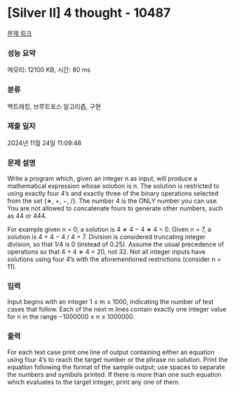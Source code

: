 # [Silver II] 4 thought - 10487 

[문제 링크](https://www.acmicpc.net/problem/10487) 

### 성능 요약

메모리: 12100 KB, 시간: 80 ms

### 분류

백트래킹, 브루트포스 알고리즘, 구현

### 제출 일자

2024년 11월 24일 11:09:48

### 문제 설명

<p>Write a program which, given an integer n as input, will produce a mathematical expression whose solution is n. The solution is restricted to using exactly four 4’s and exactly three of the binary operations selected from the set {∗, +, −, /}. The number 4 is the ONLY number you can use. You are not allowed to concatenate fours to generate other numbers, such as 44 or 444.</p>

<p>For example given n = 0, a solution is 4 ∗ 4 − 4 ∗ 4 = 0. Given n = 7, a solution is 4 + 4 − 4 / 4 = 7. Division is considered truncating integer division, so that 1/4 is 0 (instead of 0.25). Assume the usual precedence of operations so that 4 + 4 ∗ 4 = 20, not 32. Not all integer inputs have solutions using four 4’s with the aforementioned restrictions (consider n = 11).</p>

### 입력 

 <p>Input begins with an integer 1 ≤ m ≤ 1000, indicating the number of test cases that follow. Each of the next m lines contain exactly one integer value for n in the range −1000000 ≤ n ≤ 1000000.</p>

### 출력 

 <p>For each test case print one line of output containing either an equation using four 4’s to reach the target number or the phrase no solution. Print the equation following the format of the sample output; use spaces to separate the numbers and symbols printed. If there is more than one such equation which evaluates to the target integer, print any one of them.</p>

